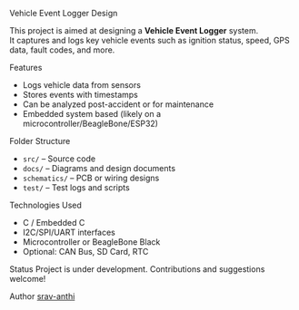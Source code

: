 Vehicle Event Logger Design

This project is aimed at designing a **Vehicle Event Logger** system.  
It captures and logs key vehicle events such as ignition status, speed, GPS data, fault codes, and more.

Features
- Logs vehicle data from sensors
- Stores events with timestamps
- Can be analyzed post-accident or for maintenance
- Embedded system based (likely on a microcontroller/BeagleBone/ESP32)

 Folder Structure
- `src/` – Source code
- `docs/` – Diagrams and design documents
- `schematics/` – PCB or wiring designs
- `test/` – Test logs and scripts

Technologies Used
- C / Embedded C
- I2C/SPI/UART interfaces
- Microcontroller or BeagleBone Black
- Optional: CAN Bus, SD Card, RTC

Status
Project is under development. Contributions and suggestions welcome!



Author
[srav-anthi](https://github.com/srav-anthi)

